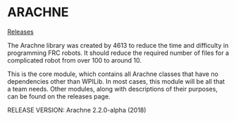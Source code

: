 ARACHNE
=================
[Releases](https://github.com/Team4613-BarkerRedbacks/Arachne/releases)

The Arachne library was created by 4613 to reduce the time and difficulty in programming FRC robots. It should reduce the required number of files for a complicated robot from over 100 to around 10.

This is the core module, which contains all Arachne classes that have no dependencies other than WPILib. In most cases, this module will be all that a team needs. Other modules, along with descriptions of their purposes, can be found on the releases page.

RELEASE VERSION: Arachne 2.2.0-alpha (2018)
